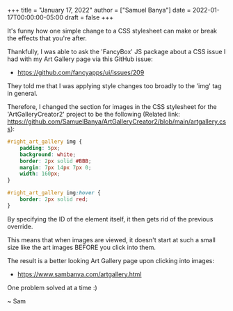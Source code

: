 +++
title = "January 17, 2022"
author = ["Samuel Banya"]
date = 2022-01-17T00:00:00-05:00
draft = false
+++

It's funny how one simple change to a CSS stylesheet can make or break the effects that you're after.

Thankfully, I was able to ask the 'FancyBox' JS package about a CSS issue I had with my Art Gallery page via this GitHub issue:

-   <https://github.com/fancyapps/ui/issues/209>

They told me that I was applying style changes too broadly to the 'img' tag in general.

Therefore, I changed the section for images in the CSS stylesheet for the 'ArtGalleryCreator2' project to be the following (Related link: <https://github.com/SamuelBanya/ArtGalleryCreator2/blob/main/artgallery.css>):

```css
#right_art_gallery img {
    padding: 5px;
    background: white;
    border: 2px solid #BBB;
    margin: 7px 14px 7px 0;
    width: 160px;
}

#right_art_gallery img:hover {
    border: 2px solid red;
}
```

By specifying the ID of the element itself, it then gets rid of the previous override.

This means that when images are viewed, it doesn't start at such a small size like the art images BEFORE you click into them.

The result is a better looking Art Gallery page upon clicking into images:

-   <https://www.sambanya.com/artgallery.html>

One problem solved at a time :)

~ Sam